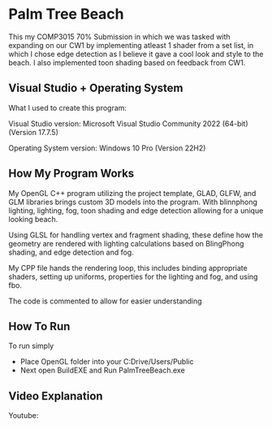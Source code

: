 # Palm Tree Beach
This my COMP3015 70% Submission in which we was tasked with expanding on our CW1 by implementing atleast 1 shader from a set list, in which I chose edge detection as I believe it gave a cool look and style to the beach. I also implemented toon shading based on feedback from CW1.

## Visual Studio + Operating System
What I used to create this program:

Visual Studio version: Microsoft Visual Studio Community 2022 (64-bit)
(Version 17.7.5)

Operating System version: Windows 10 Pro (Version 22H2)

## How My Program Works
My OpenGL C++ program utilizing the project template, GLAD, GLFW, and GLM libraries brings custom 3D models into the program. With blinnphong lighting, lighting, fog, toon shading and edge detection allowing for a unique looking beach.

Using GLSL for handling vertex and fragment shading, these define how the geometry are rendered with lighting calculations based on BlingPhong shading, and edge detection and fog.

My CPP file hands the rendering loop, this includes binding appropriate shaders, setting up uniforms, properties for the lighting and fog, and using fbo.

The code is commented to allow for easier understanding

## How To Run
To run simply
- Place OpenGL folder into your C:Drive/Users/Public
- Next open BuildEXE and Run PalmTreeBeach.exe

## Video Explanation
Youtube:
